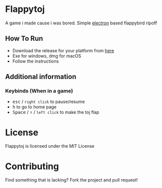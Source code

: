 # Flappytoj

A game i made cause i was bored. Simple [electron](https://www.electronjs.org) based flappybird ripoff

## How To Run
- Download the release for your platform from [here](https://github.com/amitojsingh366/Flappytoj/releases/)
- Exe for windows, dmg for macOS
- Follow the instructions

## Additional information

### Keybinds (When in a game)

- <kbd>esc</kbd> / `right click` to pause/resume
- <kbd>h</kbd> to go to home page
- <kbd>Space</kbd> / <kbd>↑</kbd> / `left click` to make the toj flap

# License
Flappytoj is licensed under the MIT License

# Contributing
Find something that is lacking? Fork the project and pull request!
